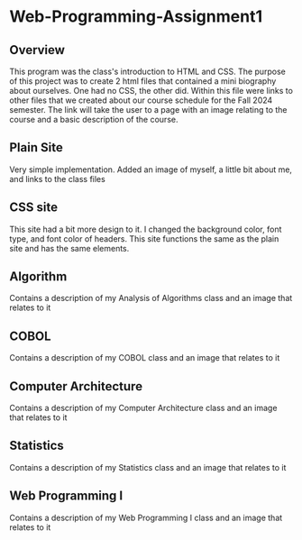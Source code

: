 # Web-Programming-Assignment1
## Overview
This program was the class's introduction to HTML and CSS. The purpose of this project was to create 2 html files that contained a mini biography about ourselves. One had no CSS, the other did. Within this file were links to other files that we created about our course schedule for the Fall 2024 semester. The link will take the user to a page with an image relating to the course and a basic description of the course. 

## Plain Site
Very simple implementation. Added an image of myself, a little bit about me, and links to the class files

## CSS site
This site had a bit more design to it. I changed the background color, font type, and font color of headers. This site functions the same as the plain site and has the same elements.

## Algorithm
Contains a description of my Analysis of Algorithms class and an image that relates to it

## COBOL
Contains a description of my COBOL class and an image that relates to it


## Computer Architecture
Contains a description of my Computer Architecture class and an image that relates to it

## Statistics
Contains a description of my Statistics class and an image that relates to it

## Web Programming I
Contains a description of my Web Programming I class and an image that relates to it

